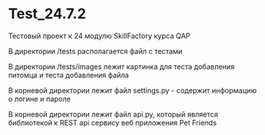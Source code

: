 # Test_24.7.2
Тестовый проект к 24 модулю SkillFactory курса QAP

В директории /tests располагается файл с тестами

В директории /tests/images лежит картинка для теста добавления питомца и теста добавления файла

В корневой директории лежит файл settings.py - содержит информацию о логине и пароле

В корневой директории лежит файл api.py, который является библиотекой к REST api сервису веб приложения Pet Friends

